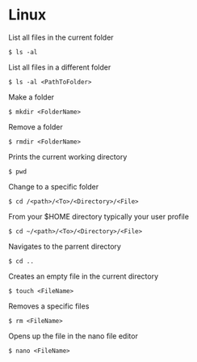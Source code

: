 # Linux

List all files in the current folder
```
$ ls -al
```
List all files in a different folder
```
$ ls -al <PathToFolder>
```
Make a folder
```
$ mkdir <FolderName>
```
Remove a folder
```
$ rmdir <FolderName>
```

Prints the current working directory
```
$ pwd
```

Change to a specific folder
```
$ cd /<path>/<To>/<Directory>/<File>
```

From your $HOME directory typically your user profile
```
$ cd ~/<path>/<To>/<Directory>/<File>
```

Navigates to the parrent directory
```
$ cd ..
```

Creates an empty file in the current directory
```
$ touch <FileName>
```

Removes a specific files
```
$ rm <FileName>
```

Opens up the file in the nano file editor
```
$ nano <FileName> 
```